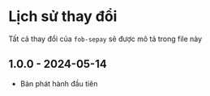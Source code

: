 # Lịch sử thay đổi

Tất cả thay đổi của `fob-sepay` sẽ được mô tả trong file này

## 1.0.0 - 2024-05-14

- Bản phát hành đầu tiên

